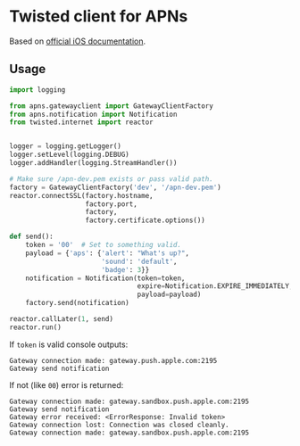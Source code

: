# Twisted client for APNs
Based on [official iOS documentation](https://developer.apple.com/library/ios/documentation/NetworkingInternet/Conceptual/RemoteNotificationsPG/Chapters/CommunicatingWIthAPS.html).
## Usage

```python
import logging

from apns.gatewayclient import GatewayClientFactory
from apns.notification import Notification
from twisted.internet import reactor


logger = logging.getLogger()
logger.setLevel(logging.DEBUG)
logger.addHandler(logging.StreamHandler())

# Make sure /apn-dev.pem exists or pass valid path.
factory = GatewayClientFactory('dev', '/apn-dev.pem')
reactor.connectSSL(factory.hostname,
                   factory.port,
                   factory,
                   factory.certificate.options())

def send():
    token = '00'  # Set to something valid.
    payload = {'aps': {'alert': "What's up?",
                       'sound': 'default',
                       'badge': 3}}
    notification = Notification(token=token,
                                expire=Notification.EXPIRE_IMMEDIATELY,
                                payload=payload)
    factory.send(notification)

reactor.callLater(1, send)
reactor.run()
```

If `token` is valid console outputs:
```
Gateway connection made: gateway.push.apple.com:2195
Gateway send notification
```


If not (like `00`) error is returned:
```
Gateway connection made: gateway.sandbox.push.apple.com:2195
Gateway send notification
Gateway error received: <ErrorResponse: Invalid token>
Gateway connection lost: Connection was closed cleanly.
Gateway connection made: gateway.sandbox.push.apple.com:2195
```

